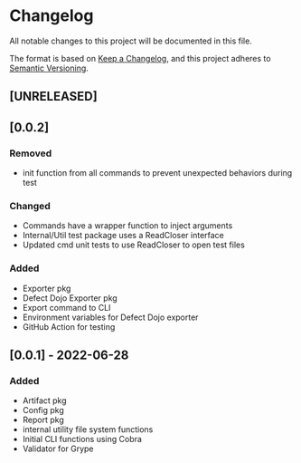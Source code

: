 # Changelog
All notable changes to this project will be documented in this file.

The format is based on [Keep a Changelog](https://keepachangelog.com/en/1.0.0/),
and this project adheres to [Semantic Versioning](https://semver.org/spec/v2.0.0.html).

## [UNRELEASED]

## [0.0.2]
### Removed
- init function from all commands to prevent unexpected behaviors during test

### Changed
- Commands have a wrapper function to inject arguments
- Internal/Util test package uses a ReadCloser interface
- Updated cmd unit tests to use ReadCloser to open test files

### Added
- Exporter pkg
- Defect Dojo Exporter pkg
- Export command to CLI
- Environment variables for Defect Dojo exporter
- GitHub Action for testing

## [0.0.1] - 2022-06-28
### Added
- Artifact pkg
- Config pkg
- Report pkg
- internal utility file system functions
- Initial CLI functions using Cobra
- Validator for Grype
 